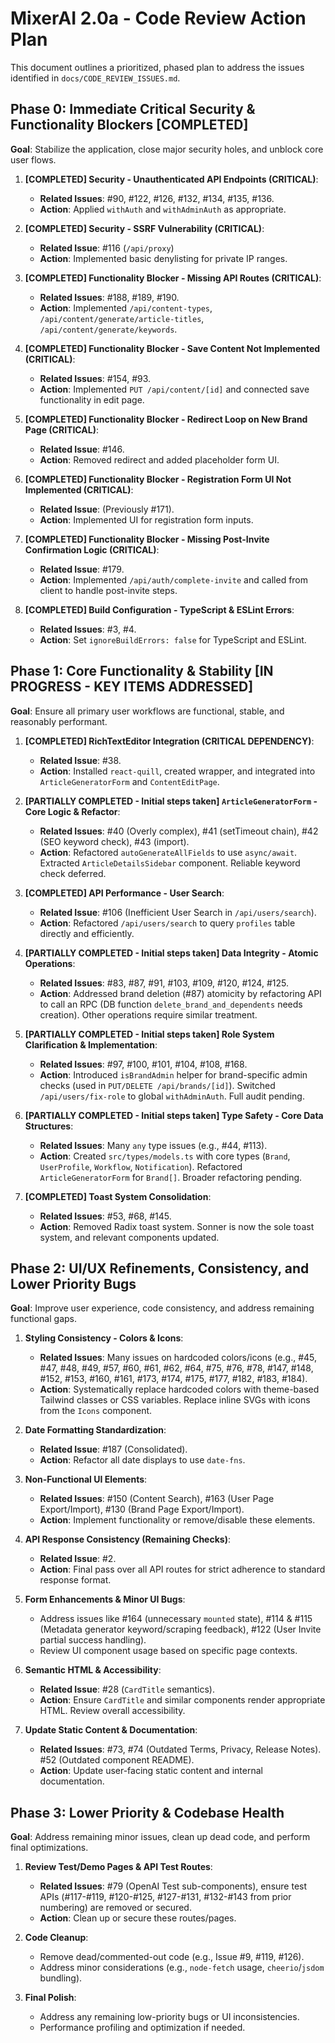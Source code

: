 # MixerAI 2.0a - Code Review Action Plan

This document outlines a prioritized, phased plan to address the issues identified in `docs/CODE_REVIEW_ISSUES.md`.

## Phase 0: Immediate Critical Security & Functionality Blockers [COMPLETED]

**Goal**: Stabilize the application, close major security holes, and unblock core user flows.

1.  **[COMPLETED] Security - Unauthenticated API Endpoints (CRITICAL)**:
    *   **Related Issues**: #90, #122, #126, #132, #134, #135, #136.
    *   **Action**: Applied `withAuth` and `withAdminAuth` as appropriate.

2.  **[COMPLETED] Security - SSRF Vulnerability (CRITICAL)**:
    *   **Related Issue**: #116 (`/api/proxy`)
    *   **Action**: Implemented basic denylisting for private IP ranges.

3.  **[COMPLETED] Functionality Blocker - Missing API Routes (CRITICAL)**:
    *   **Related Issues**: #188, #189, #190.
    *   **Action**: Implemented `/api/content-types`, `/api/content/generate/article-titles`, `/api/content/generate/keywords`.

4.  **[COMPLETED] Functionality Blocker - Save Content Not Implemented (CRITICAL)**:
    *   **Related Issues**: #154, #93.
    *   **Action**: Implemented `PUT /api/content/[id]` and connected save functionality in edit page.

5.  **[COMPLETED] Functionality Blocker - Redirect Loop on New Brand Page (CRITICAL)**:
    *   **Related Issue**: #146.
    *   **Action**: Removed redirect and added placeholder form UI.

6.  **[COMPLETED] Functionality Blocker - Registration Form UI Not Implemented (CRITICAL)**:
    *   **Related Issue**: (Previously #171).
    *   **Action**: Implemented UI for registration form inputs.

7.  **[COMPLETED] Functionality Blocker - Missing Post-Invite Confirmation Logic (CRITICAL)**:
    *   **Related Issue**: #179.
    *   **Action**: Implemented `/api/auth/complete-invite` and called from client to handle post-invite steps.

8.  **[COMPLETED] Build Configuration - TypeScript & ESLint Errors**: 
    *   **Related Issues**: #3, #4.
    *   **Action**: Set `ignoreBuildErrors: false` for TypeScript and ESLint.

## Phase 1: Core Functionality & Stability [IN PROGRESS - KEY ITEMS ADDRESSED]

**Goal**: Ensure all primary user workflows are functional, stable, and reasonably performant.

1.  **[COMPLETED] RichTextEditor Integration (CRITICAL DEPENDENCY)**:
    *   **Related Issue**: #38.
    *   **Action**: Installed `react-quill`, created wrapper, and integrated into `ArticleGeneratorForm` and `ContentEditPage`.

2.  **[PARTIALLY COMPLETED - Initial steps taken] `ArticleGeneratorForm` - Core Logic & Refactor**: 
    *   **Related Issues**: #40 (Overly complex), #41 (setTimeout chain), #42 (SEO keyword check), #43 (import).
    *   **Action**: Refactored `autoGenerateAllFields` to use `async/await`. Extracted `ArticleDetailsSidebar` component. Reliable keyword check deferred.

3.  **[COMPLETED] API Performance - User Search**: 
    *   **Related Issue**: #106 (Inefficient User Search in `/api/users/search`).
    *   **Action**: Refactored `/api/users/search` to query `profiles` table directly and efficiently.

4.  **[PARTIALLY COMPLETED - Initial steps taken] Data Integrity - Atomic Operations**: 
    *   **Related Issues**: #83, #87, #91, #103, #109, #120, #124, #125.
    *   **Action**: Addressed brand deletion (#87) atomicity by refactoring API to call an RPC (DB function `delete_brand_and_dependents` needs creation). Other operations require similar treatment.

5.  **[PARTIALLY COMPLETED - Initial steps taken] Role System Clarification & Implementation**: 
    *   **Related Issues**: #97, #100, #101, #104, #108, #168.
    *   **Action**: Introduced `isBrandAdmin` helper for brand-specific admin checks (used in `PUT/DELETE /api/brands/[id]`). Switched `/api/users/fix-role` to global `withAdminAuth`. Full audit pending.

6.  **[PARTIALLY COMPLETED - Initial steps taken] Type Safety - Core Data Structures**: 
    *   **Related Issues**: Many `any` type issues (e.g., #44, #113).
    *   **Action**: Created `src/types/models.ts` with core types (`Brand`, `UserProfile`, `Workflow`, `Notification`). Refactored `ArticleGeneratorForm` for `Brand[]`. Broader refactoring pending.

7.  **[COMPLETED] Toast System Consolidation**: 
    *   **Related Issues**: #53, #68, #145.
    *   **Action**: Removed Radix toast system. Sonner is now the sole toast system, and relevant components updated.

## Phase 2: UI/UX Refinements, Consistency, and Lower Priority Bugs

**Goal**: Improve user experience, code consistency, and address remaining functional gaps.

1.  **Styling Consistency - Colors & Icons**: 
    *   **Related Issues**: Many issues on hardcoded colors/icons (e.g., #45, #47, #48, #49, #57, #60, #61, #62, #64, #75, #76, #78, #147, #148, #152, #153, #160, #161, #173, #174, #175, #177, #182, #183, #184).
    *   **Action**: Systematically replace hardcoded colors with theme-based Tailwind classes or CSS variables. Replace inline SVGs with icons from the `Icons` component.

2.  **Date Formatting Standardization**: 
    *   **Related Issue**: #187 (Consolidated).
    *   **Action**: Refactor all date displays to use `date-fns`.

3.  **Non-Functional UI Elements**: 
    *   **Related Issues**: #150 (Content Search), #163 (User Page Export/Import), #130 (Brand Page Export/Import).
    *   **Action**: Implement functionality or remove/disable these elements.

4.  **API Response Consistency (Remaining Checks)**: 
    *   **Related Issue**: #2.
    *   **Action**: Final pass over all API routes for strict adherence to standard response format.

5.  **Form Enhancements & Minor UI Bugs**: 
    *   Address issues like #164 (unnecessary `mounted` state), #114 & #115 (Metadata generator keyword/scraping feedback), #122 (User Invite partial success handling).
    *   Review UI component usage based on specific page contexts.

6.  **Semantic HTML & Accessibility**: 
    *   **Related Issue**: #28 (`CardTitle` semantics).
    *   **Action**: Ensure `CardTitle` and similar components render appropriate HTML. Review overall accessibility.

7.  **Update Static Content & Documentation**: 
    *   **Related Issues**: #73, #74 (Outdated Terms, Privacy, Release Notes). #52 (Outdated component README).
    *   **Action**: Update user-facing static content and internal documentation.

## Phase 3: Lower Priority & Codebase Health

**Goal**: Address remaining minor issues, clean up dead code, and perform final optimizations.

1.  **Review Test/Demo Pages & API Test Routes**: 
    *   **Related Issues**: #79 (OpenAI Test sub-components), ensure test APIs (#117-#119, #120-#125, #127-#131, #132-#143 from prior numbering) are removed or secured.
    *   **Action**: Clean up or secure these routes/pages.

2.  **Code Cleanup**: 
    *   Remove dead/commented-out code (e.g., Issue #9, #119, #126).
    *   Address minor considerations (e.g., `node-fetch` usage, `cheerio`/`jsdom` bundling).

3.  **Final Polish**: 
    *   Address any remaining low-priority bugs or UI inconsistencies.
    *   Performance profiling and optimization if needed. 